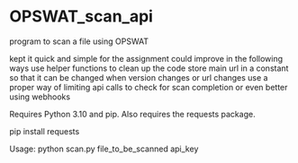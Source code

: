 # OPSWAT_scan_api
program to scan a file using OPSWAT

kept it quick and simple for the assignment
could improve in the following ways
  use helper functions to clean up the code
  store main url in a constant so that it can be changed when version changes or url changes
  use a proper way of limiting api calls to check for scan completion or even better using webhooks

Requires Python 3.10 and pip. Also requires the requests package.

pip install requests

Usage: python scan.py file_to_be_scanned api_key
